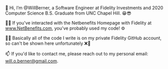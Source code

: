 👋 Hi, I’m @WillBerner, a Software Engineer at Fidelity Investments and 2020 Computer Science B.S. Graduate from UNC Chapel Hill. 😁😎

👨‍💻 If you've interacted with the Netbenefits Homepage with Fidelity at www.NetBenefits.com, you've probably used my code! ⚙️

🏢👀 Basically all of the code I write is on my private Fidelity GitHub account, so can't be shown here unfortunately ❌🙈

📫 If you'd like to contact me, please reach out to my personal email: will.o.berner@gmail.com.
